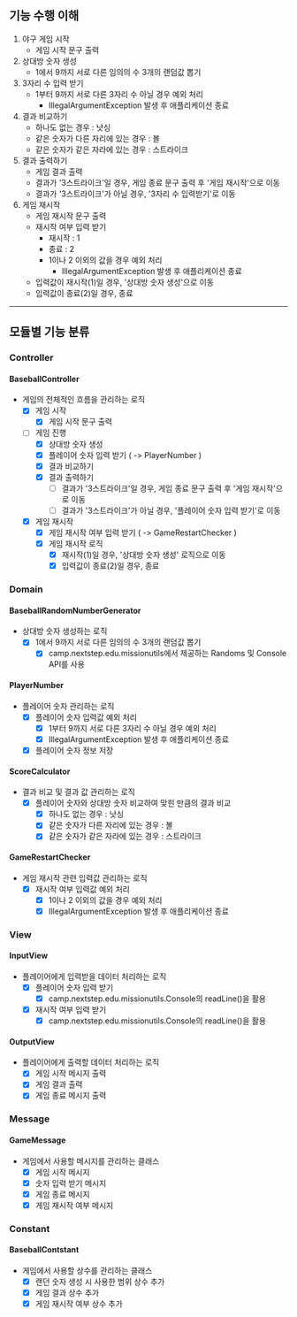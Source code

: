## 기능 수행 이해
1. 야구 게임 시작
   - 게임 시작 문구 출력
2. 상대방 숫자 생성
     - 1에서 9까지 서로 다른 임의의 수 3개의 랜덤값 뽑기
3. 3자리 수 입력 받기
   - 1부터 9까지 서로 다른 3자리 수 아닐 경우 예외 처리
     - IllegalArgumentException 발생 후 애플리케이션 종료
4. 결과 비교하기
   - 하나도 없는 경우 : 낫싱
   - 같은 숫자가 다른 자리에 있는 경우 : 볼
   - 같은 숫자가 같은 자라에 있는 경우 : 스트라이크
5. 결과 출력하기
   - 게임 결과 출력
   - 결과가 '3스트라이크'일 경우, 게임 종료 문구 출력 후 '게임 재시작'으로 이동
   - 결과가 '3스트라이크'가 아닐 경우, '3자리 수 입력받기'로 이동
6. 게임 재시작
   - 게임 재시작 문구 출력
   - 재시작 여부 입력 받기
     - 재시작 : 1
     - 종료 : 2
     - 1이나 2 이외의 값을 경우 예외 처리
       - IllegalArgumentException 발생 후 애플리케이션 종료
   - 입력값이 재시작(1)일 경우, '상대방 숫자 생성'으로 이동
   - 입력값이 종료(2)일 경우, 종료

---
## 모듈별 기능 분류
### Controller
#### BaseballController
- 게임의 전체적인 흐름을 관리하는 로직
  - [x] 게임 시작
    - [x] 게임 시작 문구 출력
  - [ ] 게임 진행
    - [x] 상대방 숫자 생성
    - [x] 플레이어 숫자 입력 받기 ( -> PlayerNumber )
    - [x] 결과 비교하기
    - [x] 결과 출력하기 
      - [ ] 결과가 '3스트라이크'일 경우, 게임 종료 문구 출력 후 '게임 재시작'으로 이동
      - [ ] 결과가 '3스트라이크'가 아닐 경우, '플레이어 숫자 입력 받기'로 이동
  - [x] 게임 재시작
    - [x] 게임 재시작 여부 입력 받기 ( -> GameRestartChecker )
    - [x] 게임 재시작 로직
      - [x] 재시작(1)일 경우, '상대방 숫자 생성' 로직으로 이동
      - [x] 입력값이 종료(2)일 경우, 종료
### Domain
#### BaseballRandomNumberGenerator
- 상대방 숫자 생성하는 로직
  - [x] 1에서 9까지 서로 다른 임의의 수 3개의 랜덤값 뽑기
    - [x] camp.nextstep.edu.missionutils에서 제공하는 Randoms 및 Console API를 사용
#### PlayerNumber
- 플레이어 숫자 관리하는 로직
  - [x] 플레이어 숫자 입력값 예외 처리
    - [x] 1부터 9까지 서로 다른 3자리 수 아닐 경우 예외 처리
    - [x] IllegalArgumentException 발생 후 애플리케이션 종료
  - [x] 플레이어 숫자 정보 저장
#### ScoreCalculator
- 결과 비교 및 결과 값 관리하는 로직
  - [x] 플레이어 숫자와 상대방 숫자 비교하여 맞힌 만큼의 결과 비교
      - [x] 하나도 없는 경우 : 낫싱
      - [x] 같은 숫자가 다른 자리에 있는 경우 : 볼
      - [x] 같은 숫자가 같은 자라에 있는 경우 : 스트라이크
#### GameRestartChecker
- 게임 재시작 관련 입력값 관리하는 로직
  - [x] 재시작 여부 입력값 예외 처리
    - [x] 1이나 2 이외의 값을 경우 예외 처리
    - [x] IllegalArgumentException 발생 후 애플리케이션 종료
### View 
#### InputView
- 플레이어에게 입력받을 데이터 처리하는 로직
  - [x] 플레이어 숫자 입력 받기
    - [x] camp.nextstep.edu.missionutils.Console의 readLine()을 활용
  - [x] 재시작 여부 입력 받기
    - [x] camp.nextstep.edu.missionutils.Console의 readLine()을 활용
  
#### OutputView
- 플레이어에게 출력할 데이터 처리하는 로직
  - [x] 게임 시작 메시지 출력
  - [x] 게임 결과 출력
  - [x] 게임 종료 메시지 출력
  
### Message
#### GameMessage
- 게임에서 사용할 메시지를 관리하는 클래스
  - [x] 게임 시작 메시지
  - [x] 숫자 입력 받기 메시지
  - [x] 게임 종료 메시지
  - [x] 게임 재시작 여부 메시지
### Constant
#### BaseballContstant
- 게임에서 사용할 상수를 관리하는 클래스
  - [x] 랜던 숫자 생성 시 사용한 범위 상수 추가
  - [x] 게임 결과 상수 추가
  - [x] 게임 재시작 여부 상수 추가
